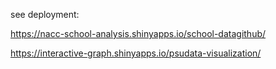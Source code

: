 see deployment: 

https://nacc-school-analysis.shinyapps.io/school-datagithub/

https://interactive-graph.shinyapps.io/psudata-visualization/
